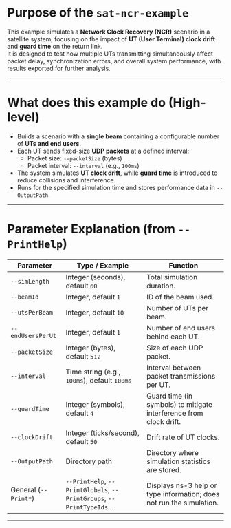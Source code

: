 # Purpose of the `sat-ncr-example`

This example simulates a **Network Clock Recovery (NCR)** scenario in a satellite system, focusing on the impact of **UT (User Terminal) clock drift** and **guard time** on the return link.  
It is designed to test how multiple UTs transmitting simultaneously affect packet delay, synchronization errors, and overall system performance, with results exported for further analysis.

---

# What does this example do (High-level)

- Builds a scenario with a **single beam** containing a configurable number of **UTs and end users**.  
- Each UT sends fixed-size **UDP packets** at a defined interval:  
  - Packet size: `--packetSize` (bytes)  
  - Packet interval: `--interval` (e.g., `100ms`)  
- The system simulates **UT clock drift**, while **guard time** is introduced to reduce collisions and interference.  
- Runs for the specified simulation time and stores performance data in `--OutputPath`.

---

# Parameter Explanation (from `--PrintHelp`)

| Parameter | Type / Example | Function |
|-----------|----------------|----------|
| `--simLength` | Integer (seconds), default `60` | Total simulation duration. |
| `--beamId` | Integer, default `1` | ID of the beam used. |
| `--utsPerBeam` | Integer, default `10` | Number of UTs per beam. |
| `--endUsersPerUt` | Integer, default `1` | Number of end users behind each UT. |
| `--packetSize` | Integer (bytes), default `512` | Size of each UDP packet. |
| `--interval` | Time string (e.g., `100ms`), default `100ms` | Interval between packet transmissions per UT. |
| `--guardTime` | Integer (symbols), default `4` | Guard time (in symbols) to mitigate interference from clock drift. |
| `--clockDrift` | Integer (ticks/second), default `50` | Drift rate of UT clocks. |
| `--OutputPath` | Directory path | Directory where simulation statistics are stored. |
| General (`--Print*`) | `--PrintHelp`, `--PrintGlobals`, `--PrintGroups`, `--PrintTypeIds`… | Displays ns-3 help or type information; does not run the simulation. |

---

